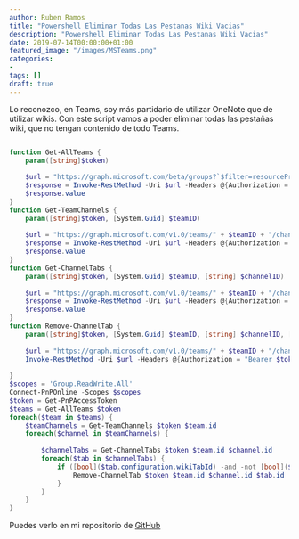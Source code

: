 ```yaml
---
author: Ruben Ramos
title: "Powershell Eliminar Todas Las Pestanas Wiki Vacias"
description: "Powershell Eliminar Todas Las Pestanas Wiki Vacias"
date: 2019-07-14T00:00:00+01:00
featured_image: "/images/MSTeams.png"
categories:
- 
tags: []
draft: true
---
```


Lo reconozco, en Teams, soy más partidario de utilizar OneNote que de utilizar wikis. Con este script vamos a poder eliminar todas las pestañas wiki, que no tengan contenido de todo Teams.

```powershell

function Get-AllTeams {
    param([string]$token)
    
    $url = "https://graph.microsoft.com/beta/groups?`$filter=resourceProvisioningOptions/Any(x:x eq 'Team')"
    $response = Invoke-RestMethod -Uri $url -Headers @{Authorization = "Bearer $token"}
    $response.value
}
function Get-TeamChannels {
    param([string]$token, [System.Guid] $teamID)
    
    $url = "https://graph.microsoft.com/v1.0/teams/" + $teamID + "/channels"
    $response = Invoke-RestMethod -Uri $url -Headers @{Authorization = "Bearer $token"}
    $response.value
}
function Get-ChannelTabs {
    param([string]$token, [System.Guid] $teamID, [string] $channelID)
    
    $url = "https://graph.microsoft.com/v1.0/teams/" + $teamID + "/channels/" + $channelID + "/tabs/"
    $response = Invoke-RestMethod -Uri $url -Headers @{Authorization = "Bearer $token"}
    $response.value
}
function Remove-ChannelTab {
    param([string]$token, [System.Guid] $teamID, [string] $channelID, [System.Guid] $tabID)
    
    $url = "https://graph.microsoft.com/v1.0/teams/" + $teamID + "/channels/" + $channelID + "/tabs/" + $tabID
    Invoke-RestMethod -Uri $url -Headers @{Authorization = "Bearer $token"} -Method Delete
    
}
$scopes = 'Group.ReadWrite.All'
Connect-PnPOnline -Scopes $scopes
$token = Get-PnPAccessToken
$teams = Get-AllTeams $token
foreach($team in $teams) {
    $teamChannels = Get-TeamChannels $token $team.id
    foreach($channel in $teamChannels) {
        
        $channelTabs = Get-ChannelTabs $token $team.id $channel.id
        foreach($tab in $channelTabs) {
            if ([bool]($tab.configuration.wikiTabId) -and -not [bool]($tab.configuration.hasContent)) {
                Remove-ChannelTab $token $team.id $channel.id $tab.id
            }
        }
    }
}

```

Puedes verlo en mi repositorio de [GitHub](https://github.com/rubenr79/MSTeams-PS/blob/master/Remove-EmptyWikiTabs.ps1)